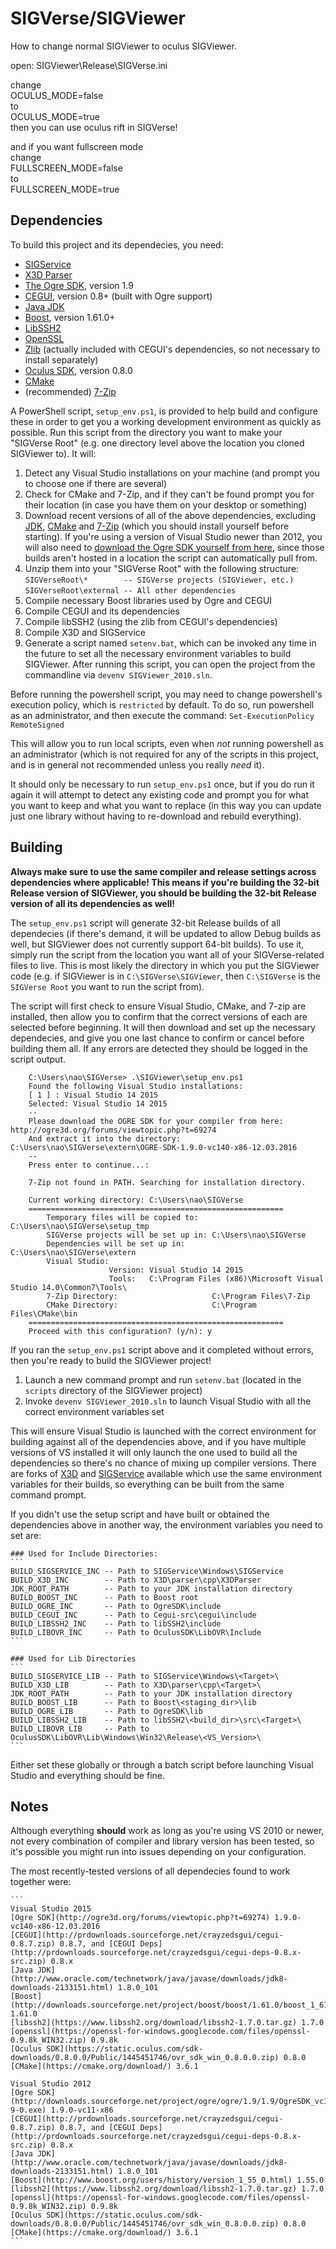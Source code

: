 SIGVerse/SIGViewer
=============

How to change normal SIGViewer to oculus SIGViewer.

open: SIGViewer\Release\SIGVerse.ini

change  
OCULUS_MODE=false  
to  
OCULUS_MODE=true  
then you can use oculus rift in SIGVerse!

and if you want fullscreen mode  
change  
FULLSCREEN_MODE=false  
to  
FULLSCREEN_MODE=true


## Dependencies
To build this project and its dependecies, you need:

* [SIGService](https://github.com/noirb/SIGService/tree/dev)
* [X3D Parser](https://github.com/noirb/x3d/tree/dev)
* [The Ogre SDK](http://www.ogre3d.org/download/sdk), version 1.9
* [CEGUI](http://cegui.org.uk/), version 0.8+ (built with Ogre support)
* [Java JDK](http://www.oracle.com/technetwork/java/javase/downloads/index.html)
* [Boost](http://www.boost.org/users/history/version_1_61_0.html), version 1.61.0+
* [LibSSH2](https://www.libssh2.org/)
* [OpenSSL](https://www.openssl.org/)
* [Zlib](http://www.zlib.net/) (actually included with CEGUI's dependencies, so not necessary to install separately)
* [Oculus SDK](https://developer.oculus.com/downloads/), version 0.8.0
* [CMake](https://cmake.org/download/)
* (recommended) [7-Zip](http://www.7-zip.org/)

A PowerShell script, `setup_env.ps1`, is provided to help build and configure these in order to get you a working development environment as quickly as possible.
Run this script from the directory you want to make your "SIGVerse Root" (e.g. one directory level above the location you cloned SIGViewer to).
It will:

1. Detect any Visual Studio installations on your machine (and prompt you to choose one if there are several)
2. Check for CMake and 7-Zip, and if they can't be found prompt you for their location (in case you have them on your desktop or something)
3. Download recent versions of all of the above dependencies, excluding [JDK](http://www.oracle.com/technetwork/java/javase/downloads/index.html), [CMake](https://cmake.org/download/) and [7-Zip](http://www.7-zip.org/) (which you should install yourself before starting). If you're using a version of Visual Studio newer than 2012, you will also need to [download the Ogre SDK yourself from here](http://ogre3d.org/forums/viewtopic.php?t=69274), since those builds aren't hosted in a location the script can automatically pull from.
4. Unzip them into your "SIGVerse Root" with the following structure:
    `SIGVerseRoot\*        -- SIGVerse projects (SIGViewer, etc.)`
    `SIGVerseRoot\external -- All other dependencies`
5. Compile necessary Boost libraries used by Ogre and CEGUI
6. Compile CEGUI and its dependencies
7. Compile libSSH2 (using the zlib from CEGUI's dependencies)
8. Compile X3D and SIGService
9. Generate a script named `setenv.bat`, which can be invoked any time in the future to set all the necessary environment variables to build SIGViewer. After running this script, you can open the project from the commandline via `devenv SIGViewer_2010.sln`.

Before running the powershell script, you may need to change powershell's execution policy, which is `restricted` by default. To do so, run powershell as an administrator, and then execute the command: `Set-ExecutionPolicy RemoteSigned`

This will allow you to run local scripts, even when *not* running powershell as an administrator (which is not required for any of the scripts in this project, and is in general not recommended unless you really *need* it).

It should only be necessary to run `setup_env.ps1` once, but if you do run it again it will attempt to detect any existing code and prompt you for what you want to keep and what you want to replace (in this way you can update just one library without having to re-download and rebuild everything).

## Building
**Always make sure to use the same compiler and release settings across dependencies where applicable! This means if you're building the 32-bit Release version of SIGViewer, you should be building the 32-bit Release version of all its dependencies as well!**

The `setup_env.ps1` script will generate 32-bit Release builds of all dependecies (if there's demand, it will be updated to allow Debug builds as well, but SIGViewer does not currently support 64-bit builds). To use it, simply run the script from the location you want all of your SIGVerse-related files to live. This is most likely the directory in which you put the SIGViewer code (e.g. if SIGViewer is in `C:\SIGVerse\SIGViewer`, then `C:\SIGVerse` is the `SIGVerse Root` you want to run the script from).

The script will first check to ensure Visual Studio, CMake, and 7-zip are installed, then allow you to confirm that the correct versions of each are selected before beginning. It will then download and set up the necessary dependecies, and give you one last chance to confirm or cancel before building them all. If any errors are detected they should be logged in the script output.

```
    C:\Users\nao\SIGVerse> .\SIGViewer\setup_env.ps1 
    Found the following Visual Studio installations:
    [ 1 ] : Visual Studio 14 2015
    Selected: Visual Studio 14 2015
    --
    Please download the OGRE SDK for your compiler from here: http://ogre3d.org/forums/viewtopic.php?t=69274
    And extract it into the directory: C:\Users\nao\SIGVerse\extern\OGRE-SDK-1.9.0-vc140-x86-12.03.2016
    --
    Press enter to continue...:

    7-Zip not found in PATH. Searching for installation directory.

    Current working directory: C:\Users\nao\SIGVerse
    =========================================================
        Temporary files will be copied to:   C:\Users\nao\SIGVerse\setup_tmp
        SIGVerse projects will be set up in: C:\Users\nao\SIGVerse
        Dependencies will be set up in:      C:\Users\nao\SIGVerse\extern
        Visual Studio:
                      Version: Visual Studio 14 2015
                      Tools:   C:\Program Files (x86)\Microsoft Visual Studio 14.0\Common7\Tools\
        7-Zip Directory:                     C:\Program Files\7-Zip
        CMake Directory:                     C:\Program Files\CMake\bin
    =========================================================
    Proceed with this configuration? (y/n): y
```

If you ran the `setup_env.ps1` script above and it completed without errors, then you're ready to build the SIGViewer project!

1. Launch a new command prompt and run `setenv.bat` (located in the `scripts` directory of the SIGViewer project)
2. Invoke `devenv SIGViewer_2010.sln` to launch Visual Studio with all the correct environment variables set

This will ensure Visual Studio is launched with the correct environment for building against all of the dependencies above, and if you have multiple versions of VS installed it will only launch the one used to build all the dependencies so there's no chance of mixing up compiler versions. There are forks of [X3D](https://github.com/noirb/x3d/tree/dev) and [SIGService](https://github.com/noirb/SIGService/tree/dev) available which use the same environment variables for their builds, so everything can be built from the same command prompt.

If you didn't use the setup script and have built or obtained the dependencies above in another way, the environment variables you need to set are:

    ### Used for Include Directories:
    ```
    BUILD_SIGSERVICE_INC -- Path to SIGService\Windows\SIGService
    BUILD_X3D_INC        -- Path to X3D\parser\cpp\X3DParser
    JDK_ROOT_PATH        -- Path to your JDK installation directory
    BUILD_BOOST_INC      -- Path to Boost root
    BUILD_OGRE_INC       -- Path to OgreSDK\include
    BUILD_CEGUI_INC      -- Path to Cegui-src\cegui\include
    BUILD_LIBSSH2_INC    -- Path to libSSH2\include
    BUILD_LIBOVR_INC     -- Path to OculusSDK\LibOVR\Include
    ```

    ### Used for Lib Directories
    ```
    BUILD_SIGSERVICE_LIB -- Path to SIGService\Windows\<Target>\
    BUILD_X3D_LIB        -- Path to X3D\parser\cpp\<Target>\
    JDK_ROOT_PATH        -- Path to your JDK installation directory
    BUILD_BOOST_LIB      -- Path to Boost\<staging_dir>\lib
    BUILD_OGRE_LIB       -- Path to OgreSDK\lib
    BUILD_LIBSSH2_LIB    -- Path to libSSH2\<build_dir>\src\<Target>\
    BUILD_LIBOVR_LIB     -- Path to OculusSDK\LibOVR\Lib\Windows\Win32\Release\<VS_Version>\
    ```

Either set these globally or through a batch script before launching Visual Studio and everything should be fine.

## Notes
Although everything **should** work as long as you're using VS 2010 or newer, not every combination of compiler and library version has been tested, so it's possible you might run into issues depending on your configuration.

The most recently-tested versions of all dependecies found to work together were:

    ```
    Visual Studio 2015
    [Ogre SDK](http://ogre3d.org/forums/viewtopic.php?t=69274) 1.9.0-vc140-x86-12.03.2016
    [CEGUI](http://prdownloads.sourceforge.net/crayzedsgui/cegui-0.8.7.zip) 0.8.7, and [CEGUI Deps](http://prdownloads.sourceforge.net/crayzedsgui/cegui-deps-0.8.x-src.zip) 0.8.x
    [Java JDK](http://www.oracle.com/technetwork/java/javase/downloads/jdk8-downloads-2133151.html) 1.8.0_101
    [Boost](http://downloads.sourceforge.net/project/boost/boost/1.61.0/boost_1_61_0.zip) 1.61.0
    [libssh2](https://www.libssh2.org/download/libssh2-1.7.0.tar.gz) 1.7.0
    [openssl](https://openssl-for-windows.googlecode.com/files/openssl-0.9.8k_WIN32.zip) 0.9.8k
    [Oculus SDK](https://static.oculus.com/sdk-downloads/0.8.0.0/Public/1445451746/ovr_sdk_win_0.8.0.0.zip) 0.8.0
    [CMake](https://cmake.org/download/) 3.6.1
    
    Visual Studio 2012
    [Ogre SDK](http://downloads.sourceforge.net/project/ogre/ogre/1.9/1.9/OgreSDK_vc11_v1-9-0.exe) 1.9.0-vc11-x86
    [CEGUI](http://prdownloads.sourceforge.net/crayzedsgui/cegui-0.8.7.zip) 0.8.7, and [CEGUI Deps](http://prdownloads.sourceforge.net/crayzedsgui/cegui-deps-0.8.x-src.zip) 0.8.x
    [Java JDK](http://www.oracle.com/technetwork/java/javase/downloads/jdk8-downloads-2133151.html) 1.8.0_101
    [Boost](http://www.boost.org/users/history/version_1_55_0.html) 1.55.0
    [libssh2](https://www.libssh2.org/download/libssh2-1.7.0.tar.gz) 1.7.0
    [openssl](https://openssl-for-windows.googlecode.com/files/openssl-0.9.8k_WIN32.zip) 0.9.8k
    [Oculus SDK](https://static.oculus.com/sdk-downloads/0.8.0.0/Public/1445451746/ovr_sdk_win_0.8.0.0.zip) 0.8.0
    [CMake](https://cmake.org/download/) 3.6.1
    ```